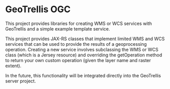 # GeoTrellis OGC

This project provides libraries for creating WMS or WCS services with GeoTrellis and a simple example template service.

This project provides JAX-RS classes that implement limited WMS and WCS services that can be used to provide the results of a geoprocessing operation.  Creating a new service involves subclassing the WMS or WCS class (which is a Jersey
resource) and overriding the getOperation method to return your own custom
operation (given the layer name and raster extent).

In the future, this functionality will be integrated directly into the GeoTrellis server project.
